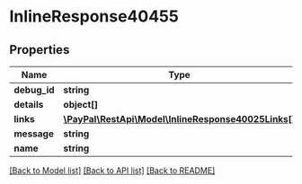 # InlineResponse40455

## Properties
Name | Type | Description | Notes
------------ | ------------- | ------------- | -------------
**debug_id** | **string** |  | [optional] 
**details** | **object[]** |  | [optional] 
**links** | [**\PayPal\RestApi\Model\InlineResponse40025Links[]**](InlineResponse40025Links.md) |  | [optional] 
**message** | **string** |  | [optional] 
**name** | **string** |  | [optional] 

[[Back to Model list]](../README.md#documentation-for-models) [[Back to API list]](../README.md#documentation-for-api-endpoints) [[Back to README]](../README.md)


